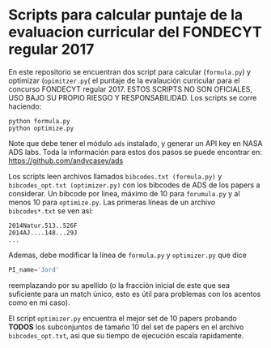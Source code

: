 # Scripts para calcular puntaje de la evaluacion curricular del FONDECYT regular 2017

En este repositorio se encuentran dos script para calcular (```formula.py```) y 
optimizar (```opimitzer.py```( el puntaje de la 
evalaución curricular para el concurso FONDECYT regular 2017. ESTOS SCRIPTS NO SON OFICIALES,
USO BAJO SU PROPIO RIESGO Y RESPONSABILIDAD. Los scripts se corre haciendo:

````shell 
python formula.py
python optimize.py
````

Note que debe tener el módulo ```ads``` instalado, y generar un API key en NASA ADS labs. Toda la información
para estos dos pasos se puede encontrar en: https://github.com/andycasey/ads

Los scripts leen archivos llamados ```bibcodes.txt (formula.py)``` y ```bibcodes_opt.txt (optimizer.py)``` con los bibcodes de ADS de los 
papers a considerar. Un bibcode por linea, máximo de 10 para ```forumula.py``` y al menos 10 para ```optimize.py```. Las primeras líneas de un 
archivo ```bibcodes*.txt``` se ven así:

````text
2014Natur.513..526F
2014AJ....148...29J
...
````

Ademas, debe modificar la línea de ```formula.py``` y ```optimizer.py```
que dice

````python
PI_name='Jord' 
````

reemplazando por su apellido (o la fracción inicial de este que sea suficiente para un match único, esto 
es útil para problemas con los acentos como en mi caso).

El script ```optimizer.py``` encuentra el mejor set de 10 papers probando **TODOS** los subconjuntos de tamaño 10 del set de papers en el archivo ```bibcodes_opt.txt```, asi que su tiempo de ejecución escala rapidamente.

